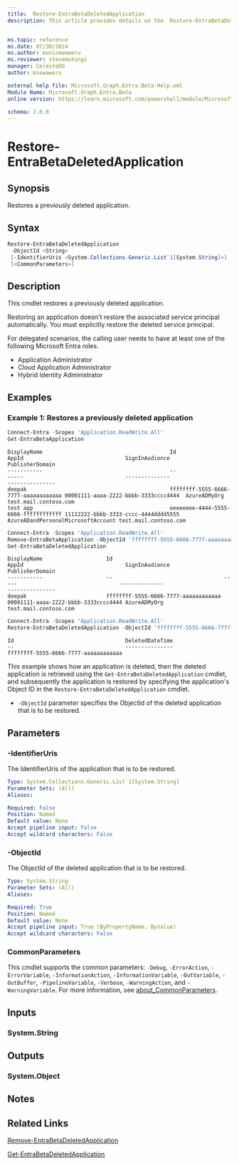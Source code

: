 ```yaml
---
title:  Restore-EntraBetaDeletedApplication
description: This article provides details on the  Restore-EntraBetaDeletedApplication Command.


ms.topic: reference
ms.date: 07/30/2024
ms.author: eunicewaweru
ms.reviewer: stevemutungi
manager: CelesteDG
author: msewaweru

external help file: Microsoft.Graph.Entra.Beta-Help.xml
Module Name: Microsoft.Graph.Entra.Beta
online version: https://learn.microsoft.com/powershell/module/Microsoft.Graph.Entra.Beta/Restore-EntraBetaDeletedApplication

schema: 2.0.0
---
```


# Restore-EntraBetaDeletedApplication

## Synopsis

Restores a previously deleted application.

## Syntax

```powershell
Restore-EntraBetaDeletedApplication 
 -ObjectId <String>
 [-IdentifierUris <System.Collections.Generic.List`1[System.String]>] 
 [<CommonParameters>]
```

## Description

This cmdlet restores a previously deleted application.

Restoring an application doesn't restore the associated service principal automatically. You must explicitly restore the deleted service principal.

For delegated scenarios, the calling user needs to have at least one of the following Microsoft Entra roles.

- Application Administrator
- Cloud Application Administrator
- Hybrid Identity Administrator

## Examples

### Example 1: Restores a previously deleted application

```powershell
Connect-Entra -Scopes 'Application.ReadWrite.All'
Get-EntraBetaApplication
```

```Output
DisplayName                                        Id                                   AppId                                SignInAudience                     PublisherDomain
-----------                                        --                                   -----                                --------------                     ---------------
deepak                                             ffffffff-5555-6666-7777-aaaaaaaaaaaa 00001111-aaaa-2222-bbbb-3333cccc4444  AzureADMyOrg                       test.mail.contoso.com
test app                                           eeeeeeee-4444-5555-6666-ffffffffffff 11112222-bbbb-3333-cccc-4444dddd5555 AzureADandPersonalMicrosoftAccount test.mail.contoso.com
```

```powershell
Connect-Entra -Scopes 'Application.ReadWrite.All'
Remove-EntraBetaApplication -ObjectId 'ffffffff-5555-6666-7777-aaaaaaaaaaaa'
Get-EntraBetaDeletedApplication
```

```Output
DisplayName                    Id                                   AppId                                SignInAudience                     PublisherDomain
-----------                    --                                   -----                                --------------                     ---------------
deepak                         ffffffff-5555-6666-7777-aaaaaaaaaaaa 00001111-aaaa-2222-bbbb-3333cccc4444 AzureADMyOrg                       test.mail.contoso.com
```

```powershell
Connect-Entra -Scopes 'Application.ReadWrite.All'
Restore-EntraBetaDeletedApplication -ObjectId 'ffffffff-5555-6666-7777-aaaaaaaaaaaa'
```

```Output
Id                                   DeletedDateTime
--                                   ---------------
ffffffff-5555-6666-7777-aaaaaaaaaaaa
```

This example shows how an application is deleted, then the deleted application is retrieved using the `Get-EntraBetaDeletedApplication` cmdlet, and subsequently the application is restored by specifying the application's Object ID in the `Restore-EntraBetaDeletedApplication` cmdlet.

- `-ObjectId` parameter specifies the ObjectId of the deleted application that is to be restored.

## Parameters

### -IdentifierUris

The IdentifierUris of the application that is to be restored.

```yaml
Type: System.Collections.Generic.List`1[System.String]
Parameter Sets: (All)
Aliases:

Required: False
Position: Named
Default value: None
Accept pipeline input: False
Accept wildcard characters: False
```

### -ObjectId

The ObjectId of the deleted application that is to be restored.

```yaml
Type: System.String
Parameter Sets: (All)
Aliases:

Required: True
Position: Named
Default value: None
Accept pipeline input: True (ByPropertyName, ByValue)
Accept wildcard characters: False
```

### CommonParameters

This cmdlet supports the common parameters: `-Debug`, `-ErrorAction`, `-ErrorVariable`, `-InformationAction`, `-InformationVariable`, `-OutVariable`, `-OutBuffer`, `-PipelineVariable`, `-Verbose`, `-WarningAction`, and `-WarningVariable`. For more information, see [about_CommonParameters](https://go.microsoft.com/fwlink/?LinkID=113216).

## Inputs

### System.String

## Outputs

### System.Object

## Notes

## Related Links

[Remove-EntraBetaDeletedApplication](Remove-EntraBetaDeletedApplication.md)

[Get-EntraBetaDeletedApplication](Get-EntraBetaDeletedApplication.md)
